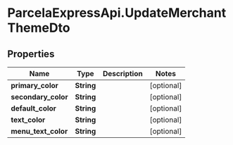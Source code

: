 # ParcelaExpressApi.UpdateMerchantThemeDto

## Properties

Name | Type | Description | Notes
------------ | ------------- | ------------- | -------------
**primary_color** | **String** |  | [optional] 
**secondary_color** | **String** |  | [optional] 
**default_color** | **String** |  | [optional] 
**text_color** | **String** |  | [optional] 
**menu_text_color** | **String** |  | [optional] 


